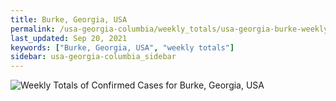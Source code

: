 ```yaml
---
title: Burke, Georgia, USA
permalink: /usa-georgia-columbia/weekly_totals/usa-georgia-burke-weekly_totals.html
last_updated: Sep 20, 2021
keywords: ["Burke, Georgia, USA", "weekly totals"]
sidebar: usa-georgia-columbia_sidebar
---
```


![Weekly Totals of Confirmed Cases for Burke, Georgia, USA](/covid_tracker/images/graphs/usa-georgia-burke-weekly_totals_graph.png)

